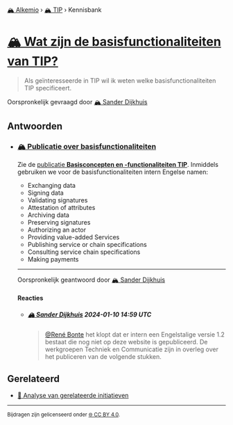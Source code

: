 [🏔️ Alkemio](https://welcome.alkem.io/) › [🏔️ TIP](https://alkem.io/tip/dashboard) › Kennisbank
# [🏔️ Wat zijn de basisfunctionaliteiten van TIP?](https://alkem.io/tip/collaboration/watzijndebasisfun-743)
>Als geïnteresseerde in TIP wil ik weten welke basisfunctionaliteiten TIP specificeert.

Oorspronkelijk gevraagd door [🏔️ Sander Dijkhuis](https://alkem.io/user/sander-dijkhuis-3912)
## Antwoorden
- ### <a id="publicatieoverbasi-3454"></a> [🏔️ Publicatie over basisfunctionaliteiten](https://alkem.io/tip/collaboration/watzijndebasisfun-743/posts/publicatieoverbasi-3454)
  Zie de [publicatie **Basisconcepten en -functionaliteiten TIP**](https://www.trustedinformationpartners.nl/publicaties/). Inmiddels gebruiken we voor de basisfunctionaliteiten intern Engelse namen:
  
  *   Exchanging data
  *   Signing data
  *   Validating signatures
  *   Attestation of attributes
  *   Archiving data
  *   Preserving signatures
  *   Authorizing an actor
  *   Providing value-added Services
  *   Publishing service or chain specifications
  *   Consulting service chain specifications
  *   Making payments

  ***
  Oorspronkelijk geantwoord door [🏔️ Sander Dijkhuis](https://alkem.io/tip/collaboration/watzijndebasisfun-743/posts/publicatieoverbasi-3454)

  #### Reacties
    - ##### [🏔️ Sander Dijkhuis](https://alkem.io/user/sander-dijkhuis-3912) 2024-01-10 14:59 UTC
      >[@René Bonte](https://alkem.io/user/rene-bonte-9498) het klopt dat er intern een Engelstalige versie 1.2 bestaat die nog niet op deze website is gepubliceerd. De werkgroepen Techniek en Communicatie zijn in overleg over het publiceren van de volgende stukken.
## Gerelateerd
- [📄 Analyse van gerelateerde initiatieven](overzichtvanreleva-7668.md)
* * *
<small>Bijdragen zijn gelicenseerd onder [🌐 CC BY 4.0](https://creativecommons.org/licenses/by/4.0/deed.nl).</small>
